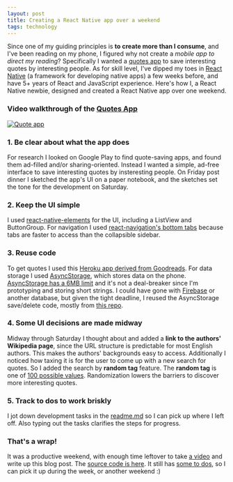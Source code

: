 ```yaml
---
layout: post
title: Creating a React Native app over a weekend
tags: technology
---
```


Since one of my guiding principles is **to create more than I consume**, and I've been reading on my phone, I figured why not create a *mobile app to direct my reading*?
Specifically I wanted a [quotes app](https://github.com/annyh/quote-app-react-native) to save interesting quotes by interesting people. As for skill level, I've dipped my toes in [React Native](https://reactnative.dev/) (a framework for developing native apps) a few weeks before, and have 5+ years of React and JavaScript experience. Here's how I, a React Native newbie, designed and created a React Native app over one weekend.

### Video walkthrough of the [Quotes App](https://github.com/annyh/quote-app-react-native)
[![Quote app](http://img.youtube.com/vi/8e7yGb7OFbI/0.jpg)](http://www.youtube.com/watch?v=8e7yGb7OFbI "Quote app")

### 1. Be clear about what the app does
For research I looked on Google Play to find quote-saving apps, and found them ad-filled and/or sharing-oriented. Instead I wanted a simple, ad-free interface to save interesting quotes by insteresting people. On Friday post dinner I sketched the app's UI on a paper notebook, and the sketches set the tone for the development on Saturday.

### 2. Keep the UI simple
I used [react-native-elements](https://react-native-elements.github.io/react-native-elements/docs/overview.html) for the UI, including a ListView and ButtonGroup. For navigation I used [react-navigation's bottom tabs](https://reactnavigation.org/docs/bottom-tab-navigator/) because tabs are faster to access than the collapsible sidebar.

### 3. Reuse code 
To get quotes I used this [Heroku app derived from Goodreads](https://goodquotesapi.herokuapp.com/#/developer). For data storage I used [AsyncStorage](https://reactnative.dev/docs/asyncstorage.html), which stores data on the phone. [AsyncStorage has a 6MB limit](https://dev.to/amanhimself/what-is-asyncstorage-in-react-native-4af4) and it's not a deal-breaker since I'm prototyping and storing short strings. I could have gone with [Firebase](https://firebase.google.com/) or another database, but given the tight deadline, I reused the AsyncStorage save/delete code, mostly from [this repo](https://github.com/mahmudahsan/todos-react-reactnative/tree/master/mobile/model). 

### 4. Some UI decisions are made midway
Midway through Saturday I thought about and added a **link to the authors' Wikipedia page**, since the URL structure is predictable for most English authors. This makes the authors' backgrounds easy to access. Additionally I noticed how taxing it is for the user to come up with a new search for quotes. So I added the search by **random tag** feature. The **random tag** is one of [100 possible values](https://www.cmu.edu/career/documents/my-career-path-activities/values-exercise.pdf). Randomization lowers the barriers to discover more interesting quotes.

### 5. Track to dos to work briskly
I jot down development tasks in the [readme.md](https://github.com/annyh/quote-app-react-native/blob/master/readme.md#todo) so I can pick up where I left off. Also typing out the tasks clarifies the steps for progress.

### That's a wrap!
It was a productive weekend, with enough time leftover to take [a video](http://www.youtube.com/watch?v=8e7yGb7OFbI) and write up this blog post. The [source code is here](https://github.com/annyh/quote-app-react-native). It still has [some to dos](https://github.com/annyh/quote-app-react-native/blob/master/readme.md#todo), so I can pick it up during the week, or another weekend :)








